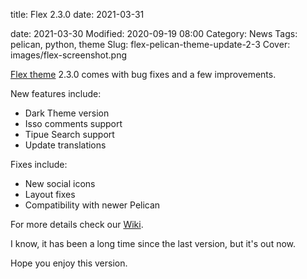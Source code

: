 title: Flex 2.3.0
date: 2021-03-31

date: 2021-03-30
Modified: 2020-09-19 08:00
Category: News
Tags: pelican, python, theme
Slug: flex-pelican-theme-update-2-3
Cover: images/flex-screenshot.png

[Flex theme](https://github.com/alexandrevicenzi/Flex) 2.3.0 comes with bug fixes and a few improvements.

New features include:

- Dark Theme version
- Isso comments support
- Tipue Search support
- Update translations

Fixes include:

- New social icons
- Layout fixes
- Compatibility with newer Pelican

For more details check our [Wiki](https://github.com/alexandrevicenzi/Flex/wiki).

I know, it has been a long time since the last version, but it's out now.

Hope you enjoy this version.
